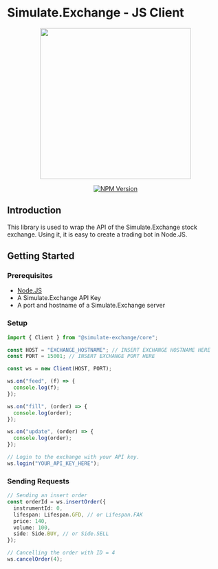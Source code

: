 # Simulate.Exchange - JS Client

<p align="center">
  <img src="https://raw.githubusercontent.com/UOA-CS732-SE750-Students-2022/simulate.exchange/main/media/logo/logo.svg" width="350" />
</p>

<p align="center">
  <a href="https://www.npmjs.com/package/@simulate-exchange/core">
    <img alt="NPM Version" src="https://img.shields.io/npm/v/@simulate-exchange/core">
  </a>
</p>

## Introduction

This library is used to wrap the API of the Simulate.Exchange stock exchange.
Using it, it is easy to create a trading bot in Node.JS.

## Getting Started

### Prerequisites

- [Node.JS](https://nodejs.org/en/)
- A Simulate.Exchange API Key
- A port and hostname of a Simulate.Exchange server

### Setup

```ts
import { Client } from "@simulate-exchange/core";

const HOST = "EXCHANGE_HOSTNAME"; // INSERT EXCHANGE HOSTNAME HERE
const PORT = 15001; // INSERT EXCHANGE PORT HERE

const ws = new Client(HOST, PORT);

ws.on("feed", (f) => {
  console.log(f);
});

ws.on("fill", (order) => {
  console.log(order);
});

ws.on("update", (order) => {
  console.log(order);
});

// Login to the exchange with your API key.
ws.login("YOUR_API_KEY_HERE");
```

### Sending Requests

```ts
// Sending an insert order
const orderId = ws.insertOrder({
  instrumentId: 0,
  lifespan: Lifespan.GFD, // or Lifespan.FAK
  price: 140,
  volume: 100,
  side: Side.BUY, // or Side.SELL
});

// Cancelling the order with ID = 4
ws.cancelOrder(4);
```
